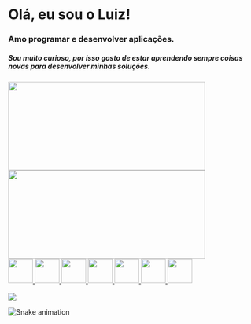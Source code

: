 # Olá, eu sou o Luiz!
### Amo programar e desenvolver aplicações.
##### Sou muito curioso, por isso gosto de estar aprendendo sempre coisas novas para desenvolver minhas soluções.

<div>
  <a href="https://github.com/luizfilipe29">
  <img height="180em" width="400em" src="https://github-readme-stats.vercel.app/api?username=luizfilipe29&show_icons=true&theme=radical&include_all_commits=true&count_private=true">
  <img height="180em" width="400em" src="https://github-readme-stats.vercel.app/api/top-langs/?username=luizfilipe29&layout=compact&langs_cont=16&theme=radical ">
</div>

<div>
  <img height="50em" src="https://cdn.jsdelivr.net/gh/devicons/devicon/icons/html5/html5-plain-wordmark.svg" />
  <img height="50em" src="https://cdn.jsdelivr.net/gh/devicons/devicon/icons/css3/css3-plain-wordmark.svg" />
  <img height="50em" src="https://cdn.jsdelivr.net/gh/devicons/devicon/icons/javascript/javascript-plain.svg" />
  <img height="50em" src="https://cdn.jsdelivr.net/gh/devicons/devicon/icons/spring/spring-original-wordmark.svg" />
  <img height="50em" src="https://cdn.jsdelivr.net/gh/devicons/devicon/icons/java/java-original-wordmark.svg" />
  <img height="50em" src="https://cdn.jsdelivr.net/gh/devicons/devicon/icons/php/php-plain.svg" />
  <img height="50em" src="https://cdn.jsdelivr.net/gh/devicons/devicon/icons/mysql/mysql-original-wordmark.svg" />
</div>
</br>
  <a href="https://www.linkedin.com/in/luizfilipe29/" target="_blank"><img src="https://img.shields.io/badge/LinkedIn-0077B5?style=for-the-badge&logo=linkedin&logoColor=white"> </a>
  
![Snake animation](https://github.com/luizfilipe29/luizfilipe29/blob/output/github-contribution-grid-snake.svg)


